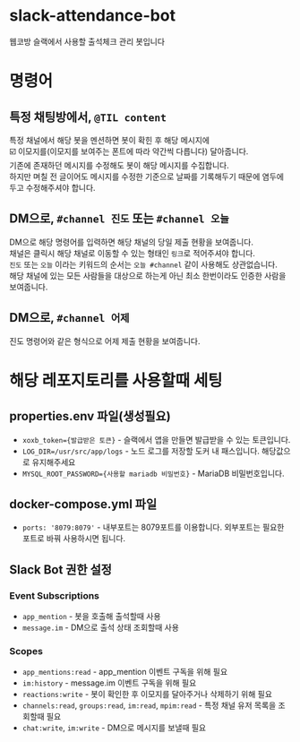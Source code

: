 # slack-attendance-bot
웹코방 슬랙에서 사용할 출석체크 관리 봇입니다

# 명령어

## 특정 채팅방에서, `@TIL content`
특정 채널에서 해당 봇을 멘션하면 봇이 확힌 후 해당 메시지에 \
:ballot_box_with_check: 이모지를(이모지를 보여주는 폰트에 따라 약간씩 다릅니다) 달아줍니다. \
기존에 존재하던 메시지를 수정해도 봇이 해당 메시지를 수집합니다. \
하지만 며칠 전 글이어도 메시지를 수정한 기준으로 날짜를 기록해두기 때문에 염두에 두고 수정해주셔야 합니다.

## DM으로, `#channel 진도` 또는 `#channel 오늘`
DM으로 해당 명령어를 입력하면 해당 채널의 당일 제출 현황을 보여줍니다. \
채널은 클릭시 해당 채널로 이동할 수 있는 형태인 `링크`로 적어주셔야 합니다. \
`진도` 또는 `오늘` 이라는 키워드의 순서는 `오늘 #channel` 같이 사용해도 상관없습니다. \
해당 채널에 있는 모든 사람들을 대상으로 하는게 아닌 최소 한번이라도 인증한 사람을 보여줍니다.

## DM으로, `#channel 어제`
진도 명령어와 같은 형식으로 어제 제출 현황을 보여줍니다.


# 해당 레포지토리를 사용할때 세팅

## properties.env 파일(생성필요)
- `xoxb_token={발급받은 토큰}` - 슬랙에서 앱을 만들면 발급받을 수 있는 토큰입니다.
- `LOG_DIR=/usr/src/app/logs` - 노드 로그를 저장할 도커 내 패스입니다. 해당값으로 유지해주세요
- `MYSQL_ROOT_PASSWORD={사용할 mariadb 비밀번호}` - MariaDB 비밀번호입니다.

## docker-compose.yml 파일
 - `ports: '8079:8079'` - 내부포트는 8079포트를 이용합니다. 외부포트는 필요한 포트로 바꿔 사용하시면 됩니다.
 
## Slack Bot 권한 설정
### Event Subscriptions
- `app_mention` - 봇을 호출해 출석할때 사용
- `message.im` - DM으로 출석 상태 조회할때 사용

### Scopes
- `app_mentions:read` - app_mention 이벤트 구독을 위해 필요
- `im:history` - message.im 이벤트 구독을 위해 필요
- `reactions:write` - 봇이 확인한 후 이모지를 달아주거나 삭제하기 위해 필요
- `channels:read`, `groups:read`, `im:read`, `mpim:read` - 특정 채널 유저 목록을 조회할때 필요
- `chat:write`, `im:write` - DM으로 메시지를 보낼때 필요


